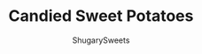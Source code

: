 ---
layout: ../../layouts/MarkdownPostLayout.astro
title: Candied Sweet Potatoes
author: ShugarySweets
pubDate: 2022-07-18
description: "These Candied Sweet Potatoes are the perfect balance of sweet and savory, with warm spices, plenty of butter and a dose of bourbon to make them truly special. They&#x27;re baked until tender and perfect for serving at the holidays or for an elegant side dish."
image_url: https://www.shugarysweets.com/wp-content/uploads/2022/08/candied-sweet-potatoes-facebook.jpg
tags: ["Side Dishes","American"]
calories: 378
protein: 3
carbohydrates: 55
fats: 16
fiber: 4
ingredients: ["1/2 cup salted butter","1 cup light brown sugar, packed","1/4 cup bourbon","1 teaspoon cinnamon","1/2 teaspoon ground cloves","1/4 teaspoon nutmeg","1/8 teaspoon black pepper","2 sprigs fresh thyme","4 large sweet potatoes, peeled and sliced"]
serves: 6
time: "1 hour 10 minutes"
prepTime: "15 minutes"
instructions: ["Preheat oven to 375 degrees F.","In a skillet, combine butter, brown sugar, bourbon, cinnamon, cloves, nutmeg, and pepper. Heat over medium heat for about 2 minutes after the butter has melted, stirring once.","In a large 13x9 baking dish, or skillet, add sliced potatoes. Pour melted butter mixture over the top and stir to combine. Sprinkle with fresh thyme. Cover dish with foil and bake for 20 minutes.","Remove foil, stir potatoes, and bake uncovered for an additional 20 minutes, or until potatoes are tender.","Allow dish to cool about 10-15 minutes before serving."]
nutrition: ["378 calories","55 grams carbohydrates","41 milligrams cholesterol","16 grams fat","4 grams fiber","3 grams protein","10 grams saturated fat","174 milligrams sodium","37 grams sugar","1 grams trans fat","5 grams unsaturated fat"]
---